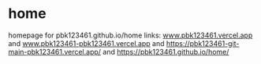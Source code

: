 # home

homepage for pbk123461.github.io/home links: www.pbk123461.vercel.app and www.pbk123461-pbk123461.vercel.app and https://pbk123461-git-main-pbk123461.vercel.app/ and https://pbk123461.github.io/home/
